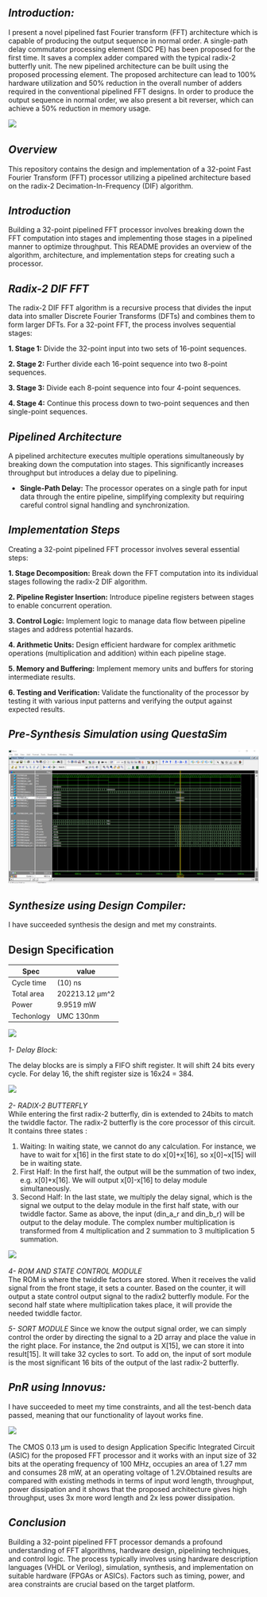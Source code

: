 ## *Introduction:*
I present a novel pipelined fast Fourier transform (FFT) architecture which is capable of producing the output sequence in normal order. A single-path delay commutator processing element (SDC PE) has been proposed for the first time. It saves a complex adder compared with the typical radix-2 butterfly unit. The new pipelined architecture can be built using the proposed processing element. The proposed architecture can lead to 100% hardware utilization and 50% reduction in the overall number of adders required in the conventional pipelined FFT designs. In order to produce the output sequence in normal order, we also present a bit reverser, which can achieve a 50% reduction in memory usage.

<img src= "https://github.com/abdelazeem201/Design-and-ASICImplementation-of-32-Point-FFT-Processor/blob/main/Pics/design.png">

## *Overview*
This repository contains the design and implementation of a 32-point Fast Fourier Transform (FFT) processor utilizing a pipelined architecture based on the radix-2 Decimation-In-Frequency (DIF) algorithm.

## *Introduction*

Building a 32-point pipelined FFT processor involves breaking down the FFT computation into stages and implementing those stages in a pipelined manner to optimize throughput. This README provides an overview of the algorithm, architecture, and implementation steps for creating such a processor.

## *Radix-2 DIF FFT*

The radix-2 DIF FFT algorithm is a recursive process that divides the input data into smaller Discrete Fourier Transforms (DFTs) and combines them to form larger DFTs. For a 32-point FFT, the process involves sequential stages:

__1. Stage 1:__ Divide the 32-point input into two sets of 16-point sequences.

__2. Stage 2:__ Further divide each 16-point sequence into two 8-point sequences.

__3. Stage 3:__ Divide each 8-point sequence into four 4-point sequences.

__4. Stage 4:__ Continue this process down to two-point sequences and then single-point sequences.

## *Pipelined Architecture*

A pipelined architecture executes multiple operations simultaneously by breaking down the computation into stages. This significantly increases throughput but introduces a delay due to pipelining.

- __Single-Path Delay:__ The processor operates on a single path for input data through the entire pipeline, simplifying complexity but requiring careful control signal handling and synchronization.

## *Implementation Steps*
Creating a 32-point pipelined FFT processor involves several essential steps:

__1. Stage Decomposition:__ Break down the FFT computation into its individual stages following the radix-2 DIF algorithm.

__2. Pipeline Register Insertion:__ Introduce pipeline registers between stages to enable concurrent operation.

__3. Control Logic:__ Implement logic to manage data flow between pipeline stages and address potential hazards.

__4. Arithmetic Units:__ Design efficient hardware for complex arithmetic operations (multiplication and addition) within each pipeline stage.

__5. Memory and Buffering:__ Implement memory units and buffers for storing intermediate results.

__6. Testing and Verification:__ Validate the functionality of the processor by testing it with various input patterns and verifying the output against expected results.

## *Pre-Synthesis Simulation using QuestaSim*

<img src= "https://github.com/abdelazeem201/Design-and-ASIC-Implementation-of-32-Point-FFT-Processor/blob/main/Pics/SIMULATION.png">

## *Synthesize using Design Compiler:*

I have succeeded synthesis the design and met  my constraints.

## Design Specification
|Spec        | value         |
|----------- | ------------- |
|Cycle time  | (10) ns       |
|Total area  | 202213.12 µm^2|
|Power       | 9.9519 mW     |
|Techonlogy  | UMC 130nm     | 

<img src= "https://github.com/abdelazeem201/Design-and-ASICImplementation-of-32-Point-FFT-Processor/blob/main/Pics/FFT.png">

*1- Delay Block:* 

The delay blocks are is simply a FIFO shift register. It will shift 24 bits every cycle. For delay 16, the shift register size is 16x24 = 384.

<img src= "https://github.com/abdelazeem201/Design-and-ASICImplementation-of-32-Point-FFT-Processor/blob/main/Pics/shift.png">

*2- RADIX-2 BUTTERFLY*  
While entering the first radix-2 butterfly, din is extended to 24bits to match the twiddle factor. The radix-2 butterfly is the core processor of this circuit. It contains three states :  
1. Waiting: In waiting state, we cannot do any calculation. For instance, we have to wait for x[16] in the first state to do x[0]+x[16], so x[0]~x[15] will be in waiting state.
2. First Half: In the first half, the output will be the summation of two index, e.g. x[0]+x[16]. We will output x[0]-x[16] to delay module simultaneously.
3. Second Half: In the last state, we multiply the delay signal, which is the signal we output to the delay module in the first half state, with our twiddle factor. Same as above, the input (din_a_r and din_b_r) will be output to the delay module. The complex number multiplication is transformed from 4 multiplication and 2 summation to 3 multiplication 5 summation.

<img src="https://github.com/abdelazeem201/Design-and-ASICImplementation-of-32-Point-FFT-Processor/blob/main/Pics/radix.png">

*4- ROM AND STATE CONTROL MODULE*  
The ROM is where the twiddle factors are stored. When it receives the valid signal from the front stage, it sets a counter. Based on the counter, it will output a state control output signal to the radix2 butterfly module. For the second half state where multiplication takes place, it will provide the needed twiddle factor.  

*5- SORT MODULE* 
Since we know the output signal order, we can simply control the order by directing the signal to a 2D array and place the value in the right place. For instance, the 2nd output is X[15], we can store it into result[15]. It will take 32 cycles to sort. To add on, the input of sort module is the most significant 16 bits of the output of the last radix-2 butterfly.

## *PnR using Innovus:*

I have succeeded to meet my time constraints, and all the test-bench data passed, meaning that our functionality of layout works fine.

<img src= "https://github.com/abdelazeem201/Design-and-ASICImplementation-of-32-Point-FFT-Processor/blob/main/Pics/GDS.png">
  
 The CMOS 0.13 μm is used to design Application Specific Integrated Circuit (ASIC) for the proposed FFT processor and it works with an input size of 32 bits at the operating frequency of 100 MHz, occupies an area of 1.27 mm and consumes 28 mW, at an operating voltage of 1.2V.Obtained results are compared with existing methods in terms of input word length, throughput, power dissipation and it shows that the proposed architecture gives high throughput, uses 3x more word length and 2x less power dissipation.

## *Conclusion*
Building a 32-point pipelined FFT processor demands a profound understanding of FFT algorithms, hardware design, pipelining techniques, and control logic. The process typically involves using hardware description languages (VHDL or Verilog), simulation, synthesis, and implementation on suitable hardware (FPGAs or ASICs). Factors such as timing, power, and area constraints are crucial based on the target platform.
